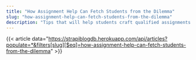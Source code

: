 ```yaml
---
title: "How Assignment Help Can Fetch Students from the Dilemma"
slug: "how-assignment-help-can-fetch-students-from-the-dilemma"
description: "Tips that will help students craft qualified assignments.These tips are generalized, and genuine writing is always terse. These points will help students in their tricky situations. As they have less exposure to academic writing, so they stretch the assignments by writing irrelevant"
---
```


{{< article data="https://strapiblogdb.herokuapp.com/api/articles?populate=*&filters[slug][$eq]=how-assignment-help-can-fetch-students-from-the-dilemma" >}}
